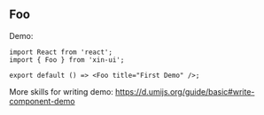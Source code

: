 ## Foo

Demo:

```tsx
import React from 'react';
import { Foo } from 'xin-ui';

export default () => <Foo title="First Demo" />;
```

More skills for writing demo: https://d.umijs.org/guide/basic#write-component-demo

<!-- https://stevekinney.github.io/react-and-typescript/higher-order-components -->
